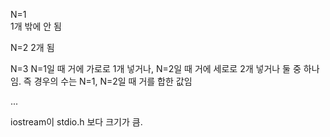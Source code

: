N=1  
  1개 밖에 안 됨

N=2
  2개 됨

N=3
  N=1일 때 거에 가로로 1개 넣거나, N=2일 때 거에 세로로 2개 넣거나 둘 중 하나임.
  즉 경우의 수는 N=1, N=2일 때 거를 합한 값임

...


iostream이 stdio.h 보다 크기가 큼.